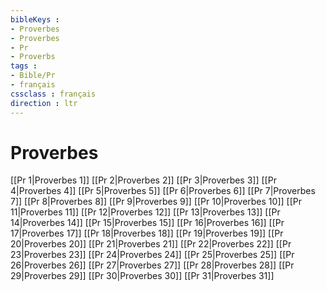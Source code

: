 ```yaml
---
bibleKeys : 
- Proverbes
- Proverbes
- Pr
- Proverbs
tags : 
- Bible/Pr
- français
cssclass : français
direction : ltr
---
```


# Proverbes

[[Pr 1|Proverbes 1]]
[[Pr 2|Proverbes 2]]
[[Pr 3|Proverbes 3]]
[[Pr 4|Proverbes 4]]
[[Pr 5|Proverbes 5]]
[[Pr 6|Proverbes 6]]
[[Pr 7|Proverbes 7]]
[[Pr 8|Proverbes 8]]
[[Pr 9|Proverbes 9]]
[[Pr 10|Proverbes 10]]
[[Pr 11|Proverbes 11]]
[[Pr 12|Proverbes 12]]
[[Pr 13|Proverbes 13]]
[[Pr 14|Proverbes 14]]
[[Pr 15|Proverbes 15]]
[[Pr 16|Proverbes 16]]
[[Pr 17|Proverbes 17]]
[[Pr 18|Proverbes 18]]
[[Pr 19|Proverbes 19]]
[[Pr 20|Proverbes 20]]
[[Pr 21|Proverbes 21]]
[[Pr 22|Proverbes 22]]
[[Pr 23|Proverbes 23]]
[[Pr 24|Proverbes 24]]
[[Pr 25|Proverbes 25]]
[[Pr 26|Proverbes 26]]
[[Pr 27|Proverbes 27]]
[[Pr 28|Proverbes 28]]
[[Pr 29|Proverbes 29]]
[[Pr 30|Proverbes 30]]
[[Pr 31|Proverbes 31]]
